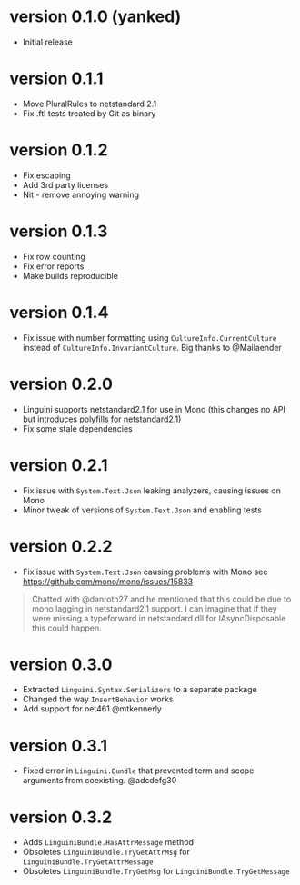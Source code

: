 ﻿version 0.1.0 (yanked)
======================
- Initial release 
    
version 0.1.1 
=============

- Move PluralRules to netstandard 2.1
- Fix .ftl tests treated by Git as binary
    
version 0.1.2
=============

- Fix escaping 
- Add 3rd party licenses
- Nit - remove annoying warning
    
version 0.1.3
=============

- Fix row counting
- Fix error reports
- Make builds reproducible
    
version 0.1.4
=============

- Fix issue with number formatting using `CultureInfo.CurrentCulture` instead of `CultureInfo.InvariantCulture`. 
 Big thanks to @Mailaender

version 0.2.0
=============

- Linguini supports netstandard2.1 for use in Mono (this changes no API but introduces 
polyfills for netstandard2.1)
- Fix some stale dependencies
    
version 0.2.1
=============

- Fix issue with `System.Text.Json` leaking analyzers, causing issues on Mono
- Minor tweak of versions of `System.Text.Json` and enabling tests

version 0.2.2
=======

- Fix issue with `System.Text.Json` causing problems with Mono see https://github.com/mono/mono/issues/15833
> Chatted with @danroth27 and he mentioned that this could be due to mono lagging in netstandard2.1 support.
 I can imagine that if they were missing a typeforward in netstandard.dll for IAsyncDisposable this could happen.
 
 
version 0.3.0
========

- Extracted `Linguini.Syntax.Serializers` to a separate package
- Changed the way `InsertBehavior` works
- Add support for net461 @mtkennerly

version 0.3.1
========

- Fixed error in `Linguini.Bundle` that prevented term and scope arguments from coexisting. @adcdefg30

version 0.3.2
========

- Adds `LinguiniBundle.HasAttrMessage` method
- Obsoletes `LinguiniBundle.TryGetAttrMsg` for `LinguiniBundle.TryGetAttrMessage`
- Obsoletes `LinguiniBundle.TryGetMsg` for `LinguiniBundle.TryGetMessage`